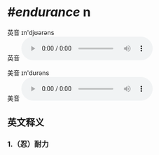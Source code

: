 # ***\#endurance*** n
英音 ɪn'djʊərəns  
英音
<audio src="./media/endurance1_AAC.aac" controls="controls"></audio>

美音 ɪn'dʊrəns  
美音
<audio src="./media/endurance1_AAC.aac" controls="controls"></audio>



  

英文释义
---
### 1.**（忍）耐力**  


